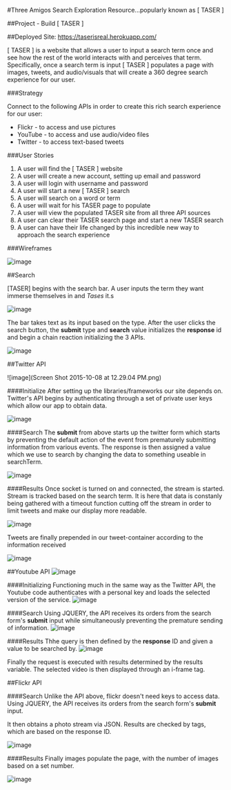 #Three Amigos Search Exploration Resource...popularly known as [ TASER ] 

##Project - Build [ TASER ]

##Deployed Site: <https://taserisreal.herokuapp.com/>

[ TASER ] is a website that allows a user to input a search term once and see how the rest of the world interacts with and perceives that term.  Specifically, once a search term is input [ TASER ] populates a page with images, tweets, and audio/visuals that will create a 360 degree search experience for our user.  

###Strategy  

Connect to the following APIs in order to create this rich search experience for our user:  

- Flickr - to access and use pictures
- YouTube - to access and use audio/video files
- Twitter - to access text-based tweets   

###User Stories

1. A user will find the [ TASER ] website
2. A user will create a new account, setting up email and password
3. A user will login with username and password
4. A user will start a new [ TASER ] search
5. A user will search on a word or term
6. A user will wait for his TASER page to populate
7. A user will view the populated TASER site from all three API sources
9. A user can clear their TASER search page and start a new TASER search
10. A user can have their life changed by this incredible new way to approach the search experience


###Wireframes  

![image](readmeimages/readme_picture.png)

##Search


[TASER] begins with the search bar. A user inputs the term they want immerse themselves in and *Tases* it.s

![image](readmeimages/search_display.png)

The bar takes text as its input based on the type. After the user clicks the search button, the **submit** type and **search** value initializes the **response** id and begin a chain reaction initializing the 3 APIs. 

![image](readmeimages/search_code.png)	

##Twitter API


![image](Screen Shot 2015-10-08 at 12.29.04 PM.png)

####Initialize
After setting up the libraries/frameworks our site depends on. Twitter's API begins by authenticating through a set of private user keys which allow our app to obtain data.	

![image](readmeimages/twitter_keys.png)

####Search
The **submit** from above starts up the twitter form which starts by preventing the default action of the event from prematurely submitting information from various events. The response is then assigned a value which we use to search by changing the data to something useable in searchTerm. 

![image](readmeimages/twitter_form.png)

####Results
Once socket is turned on and connected, the stream is started. Stream is tracked based on the search term. It is here that data is constanly being gathered with a timeout function cutting off the stream in order to limit tweets and make our display more readable. 

![image](readmeimages/socket_works.png)

Tweets are finally prepended in our tweet-container according to the information received

![image](readmeimages/tweet_display.png)

##Youtube API
![image](readmeimages/youtube_ex.png)

####Initializing
Functioning much in the same way as the Twitter API, the Youtube code authenticates with a personal key and loads the selected version of the service.
![image](readmeimages/you_keys.png)

####Search
Using JQUERY, the API receives its orders from the search form's **submit** input while simultaneously preventing the premature sending of information.
![image](readmeimages/you_search.png)

####Results
Thhe query is then defined by the **response** ID and given a value to be searched by. 
![image](readmeimages/you_results.png)

Finally the request is executed with results determined by the results variable. The selected video is then displayed through an i-frame tag.





##Flickr API

####Search
Unlike the API above, flickr doesn't need keys to access data. Using JQUERY, the API receives its orders from the search form's **submit** input. 

It then obtains a photo stream via JSON. Results are checked by tags, which are based on the response ID. 

![image](readmeimages/f_search.png)

####Results
Finally images populate the page, with the number of images based on a set number.

![image](readmeimages/f_result.png) 










     



